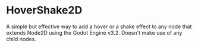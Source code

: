 # HoverShake2D
A simple but effective way to add a hover or a shake effect to any node that extends Node2D using the Godot Engine v3.2. Doesn't make use of any child nodes.
